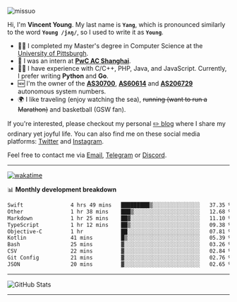 <p align="left"> <img src="https://komarev.com/ghpvc/?username=missuo&label=Profile%20views&color=0e75b6&style=flat" alt="missuo" /> </p>

Hi, I'm **Vincent Young**. My last name is **`Yang`**, which is pronounced similarly to the word **`Young /jʌŋ/`**, so I used to write it as **`Young`**.

- 👨‍🎓 I completed my Master's degree in Computer Science at the [University of Pittsburgh](https://www.pitt.edu).
- 💼 I was an intern at **[PwC AC Shanghai](https://www.linkedin.com/company/pwc-ac-shanghai/)**.
- 👨‍💻 I have experience with C/C++, PHP, Java, and JavaScript. Currently, I prefer writing **Python** and **Go**.
- 🆕 I'm the owner of the **[AS30700](https://bgp.tools/as/30700)**, **[AS60614](https://bgp.tools/as/60614)** and **[AS206729](https://bgp.tools/as/206729)** autonomous system numbers.
- 🌍 I like traveling (enjoy watching the sea), ~~running (want to run a Marathon)~~ and basketball (GSW fan).

If you're interested, please checkout my personal [✏️ blog](https://missuo.me/) where I share my ordinary yet joyful life. You can also find me on these social media platforms: [Twitter](https://twitter.com/m1ssuo) and [Instagram](https://www.instagram.com/missuo.me).

Feel free to contact me via <a href="mailto:me@owo.nz">Email</a>, [Telegram](https://t.me/missuo) or [Discord](https://discordapp.com/users/missuo#7448).

-------

[![wakatime](https://wakatime.com/badge/user/c13cd961-40ca-417a-afb6-1f9ea8ac295c.svg)](https://wakatime.com/@missuo)

📊 **Monthly development breakdown**
<!--START_SECTION:waka-->

```txt
Swift               4 hrs 49 mins   █████████▒░░░░░░░░░░░░░░░   37.35 %
Other               1 hr 38 mins    ███▒░░░░░░░░░░░░░░░░░░░░░   12.68 %
Markdown            1 hr 25 mins    ██▓░░░░░░░░░░░░░░░░░░░░░░   11.10 %
TypeScript          1 hr 12 mins    ██▒░░░░░░░░░░░░░░░░░░░░░░   09.38 %
Objective-C         1 hr            ██░░░░░░░░░░░░░░░░░░░░░░░   07.81 %
Kotlin              41 mins         █▒░░░░░░░░░░░░░░░░░░░░░░░   05.39 %
Bash                25 mins         ▓░░░░░░░░░░░░░░░░░░░░░░░░   03.26 %
CSV                 22 mins         ▓░░░░░░░░░░░░░░░░░░░░░░░░   02.84 %
Git Config          21 mins         ▓░░░░░░░░░░░░░░░░░░░░░░░░   02.76 %
JSON                20 mins         ▓░░░░░░░░░░░░░░░░░░░░░░░░   02.65 %
```

<!--END_SECTION:waka-->

-------

![GitHub Stats](https://github-readme-stats-opal-alpha-76.vercel.app/api?username=missuo&show_icons=true&theme=transparent)

-------

